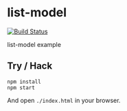 # list-model

[![Build Status](https://secure.travis-ci.org/Gozala/list-model.png)](http://travis-ci.org/Gozala/list-model)

list-model example

## Try / Hack

    npm install
    npm start

And open `./index.html` in your browser.